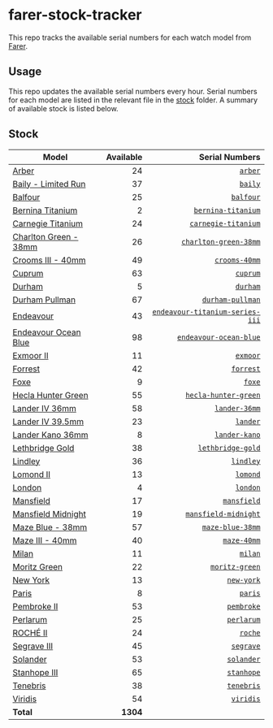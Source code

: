 # farer-stock-tracker

This repo tracks the available serial numbers for each watch model from [Farer](https://farer.com).

## Usage

This repo updates the available serial numbers every hour. Serial numbers for each model are listed in the relevant file in the [stock](./stock) folder. A summary of available stock is listed below.

## Stock

| Model | Available | Serial Numbers |
| ----- | --------: | -------------: |
| [Arber](https://usd.farer.com/products/arber) | 24 | [`arber`](./stock/arber) |
| [Baily - Limited Run](https://usd.farer.com/products/baily) | 37 | [`baily`](./stock/baily) |
| [Balfour](https://usd.farer.com/products/balfour) | 25 | [`balfour`](./stock/balfour) |
| [Bernina Titanium](https://usd.farer.com/products/bernina-titanium) | 2 | [`bernina-titanium`](./stock/bernina-titanium) |
| [Carnegie Titanium](https://usd.farer.com/products/carnegie-titanium) | 24 | [`carnegie-titanium`](./stock/carnegie-titanium) |
| [Charlton Green - 38mm](https://usd.farer.com/products/charlton-green-38mm) | 26 | [`charlton-green-38mm`](./stock/charlton-green-38mm) |
| [Crooms III - 40mm](https://usd.farer.com/products/crooms-40mm) | 49 | [`crooms-40mm`](./stock/crooms-40mm) |
| [Cuprum](https://usd.farer.com/products/cuprum) | 63 | [`cuprum`](./stock/cuprum) |
| [Durham](https://usd.farer.com/products/durham) | 5 | [`durham`](./stock/durham) |
| [Durham Pullman](https://usd.farer.com/products/durham-pullman) | 67 | [`durham-pullman`](./stock/durham-pullman) |
| [Endeavour](https://usd.farer.com/products/endeavour-titanium-series-iii) | 43 | [`endeavour-titanium-series-iii`](./stock/endeavour-titanium-series-iii) |
| [Endeavour Ocean Blue](https://usd.farer.com/products/endeavour-ocean-blue) | 98 | [`endeavour-ocean-blue`](./stock/endeavour-ocean-blue) |
| [Exmoor II](https://usd.farer.com/products/exmoor) | 11 | [`exmoor`](./stock/exmoor) |
| [Forrest](https://usd.farer.com/products/forrest) | 42 | [`forrest`](./stock/forrest) |
| [Foxe](https://usd.farer.com/products/foxe) | 9 | [`foxe`](./stock/foxe) |
| [Hecla Hunter Green](https://usd.farer.com/products/hecla-hunter-green) | 55 | [`hecla-hunter-green`](./stock/hecla-hunter-green) |
| [Lander IV 36mm](https://usd.farer.com/products/lander-36mm) | 58 | [`lander-36mm`](./stock/lander-36mm) |
| [Lander IV 39.5mm](https://usd.farer.com/products/lander) | 23 | [`lander`](./stock/lander) |
| [Lander Kano 36mm](https://usd.farer.com/products/lander-kano) | 8 | [`lander-kano`](./stock/lander-kano) |
| [Lethbridge Gold](https://usd.farer.com/products/lethbridge-gold) | 38 | [`lethbridge-gold`](./stock/lethbridge-gold) |
| [Lindley](https://usd.farer.com/products/lindley) | 36 | [`lindley`](./stock/lindley) |
| [Lomond II](https://usd.farer.com/products/lomond) | 13 | [`lomond`](./stock/lomond) |
| [London](https://usd.farer.com/products/london) | 4 | [`london`](./stock/london) |
| [Mansfield](https://usd.farer.com/products/mansfield) | 17 | [`mansfield`](./stock/mansfield) |
| [Mansfield Midnight](https://usd.farer.com/products/mansfield-midnight) | 19 | [`mansfield-midnight`](./stock/mansfield-midnight) |
| [Maze Blue - 38mm](https://usd.farer.com/products/maze-blue-38mm) | 57 | [`maze-blue-38mm`](./stock/maze-blue-38mm) |
| [Maze III - 40mm](https://usd.farer.com/products/maze-40mm) | 40 | [`maze-40mm`](./stock/maze-40mm) |
| [Milan](https://usd.farer.com/products/milan) | 11 | [`milan`](./stock/milan) |
| [Moritz Green](https://usd.farer.com/products/moritz-green) | 22 | [`moritz-green`](./stock/moritz-green) |
| [New York](https://usd.farer.com/products/new-york) | 13 | [`new-york`](./stock/new-york) |
| [Paris](https://usd.farer.com/products/paris) | 8 | [`paris`](./stock/paris) |
| [Pembroke II](https://usd.farer.com/products/pembroke) | 53 | [`pembroke`](./stock/pembroke) |
| [Perlarum](https://usd.farer.com/products/perlarum) | 25 | [`perlarum`](./stock/perlarum) |
| [ROCHÉ II](https://usd.farer.com/products/roche) | 24 | [`roche`](./stock/roche) |
| [Segrave III](https://usd.farer.com/products/segrave) | 45 | [`segrave`](./stock/segrave) |
| [Solander](https://usd.farer.com/products/solander) | 53 | [`solander`](./stock/solander) |
| [Stanhope III](https://usd.farer.com/products/stanhope) | 65 | [`stanhope`](./stock/stanhope) |
| [Tenebris](https://usd.farer.com/products/tenebris) | 38 | [`tenebris`](./stock/tenebris) |
| [Viridis](https://usd.farer.com/products/viridis) | 54 | [`viridis`](./stock/viridis) |
| **Total** | **1304** | |
